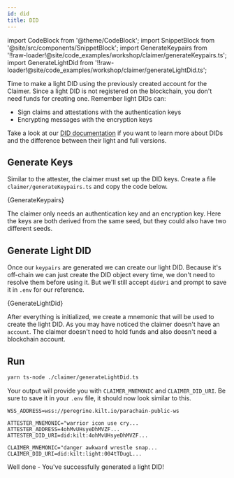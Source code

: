 ```yaml
---
id: did
title: DID
---
```


import CodeBlock from '@theme/CodeBlock';
import SnippetBlock from '@site/src/components/SnippetBlock';
import GenerateKeypairs from '!!raw-loader!@site/code_examples/workshop/claimer/generateKeypairs.ts';
import GenerateLightDid from '!!raw-loader!@site/code_examples/workshop/claimer/generateLightDid.ts';

Time to make a light DID using the previously created account for the <span className="label-role claimer">Claimer</span>.
Since a light DID is not registered on the blockchain, you don't need funds for creating one.
Remember light DIDs can:

- Sign claims and attestations with the authentication keys
- Encrypting messages with the encryption keys

Take a look at our [DID documentation](./../../../develop/01_sdk/02_Cookbook/01_KILT%20DIDs/01_light_did_creation.md) if you want to learn more about DIDs and the difference between their light and full versions.

## Generate Keys

Similar to the attester, the claimer must set up the DID keys.
Create a file `claimer/generateKeypairs.ts` and copy the code below.

<CodeBlock className="language-js" title="claimer/generateKeypairs.ts">
  {GenerateKeypairs}
</CodeBlock>

The claimer only needs an authentication key and an encryption key.
Here the keys are both derived from the same seed, but they could also have two different seeds.

## Generate Light DID

Once our `keypairs` are generated we can create our light DID.
Because it's off-chain we can just create the DID object every time, we don't need to resolve them before using it.
But we'll still accept `didUri` and prompt to save it in `.env` for our reference.

<CodeBlock className="language-js" title="claimer/generateLightDid.ts">
  {GenerateLightDid}
</CodeBlock>

After everything is initialized, we create a mnemonic that will be used to create the light DID.
As you may have noticed the claimer doesn't have an `account`.
The claimer doesn't need to hold funds and also doesn't need a blockchain account.

## Run

```bash
yarn ts-node ./claimer/generateLightDid.ts
```

Your output will provide you with `CLAIMER_MNEMONIC` and `CLAIMER_DID_URI`.
Be sure to save it in your `.env` file, it should now look similar to this.

```env title=".env"
WSS_ADDRESS=wss://peregrine.kilt.io/parachain-public-ws

ATTESTER_MNEMONIC="warrior icon use cry...
ATTESTER_ADDRESS=4ohMvUHsyeDhMVZF...
ATTESTER_DID_URI=did:kilt:4ohMvUHsyeDhMVZF...

CLAIMER_MNEMONIC="danger awkward wrestle snap...
CLAIMER_DID_URI=did:kilt:light:004tTDugL...
```

Well done - You've successfully generated a light DID!
